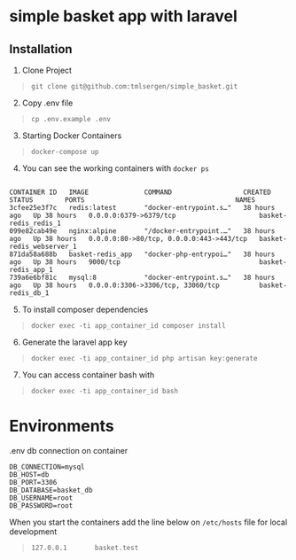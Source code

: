 # simple basket app with laravel

## Installation
1. Clone Project
> `git clone git@github.com:tmlsergen/simple_basket.git`
2. Copy .env file
> `cp .env.example .env`
3. Starting Docker Containers
> `docker-compose up`
4. You can see the working containers with `docker ps`
```
 
CONTAINER ID   IMAGE              COMMAND                  CREATED        STATUS        PORTS                                      NAMES
3cfee25e3f7c   redis:latest       "docker-entrypoint.s…"   38 hours ago   Up 38 hours   0.0.0.0:6379->6379/tcp                     basket-redis_redis_1
099e82cab49e   nginx:alpine       "/docker-entrypoint.…"   38 hours ago   Up 38 hours   0.0.0.0:80->80/tcp, 0.0.0.0:443->443/tcp   basket-redis_webserver_1
871da58a688b   basket-redis_app   "docker-php-entrypoi…"   38 hours ago   Up 38 hours   9000/tcp                                   basket-redis_app_1
739a6e6bf81c   mysql:8            "docker-entrypoint.s…"   38 hours ago   Up 38 hours   0.0.0.0:3306->3306/tcp, 33060/tcp          basket-redis_db_1

```
5. To install composer dependencies
> `docker exec -ti app_container_id composer install`
6. Generate the laravel app key
> `docker exec -ti app_container_id php artisan key:generate`
7. You can access container bash with
> `docker exec -ti app_container_id bash`

# Environments
.env db connection on container
```
DB_CONNECTION=mysql
DB_HOST=db
DB_PORT=3306
DB_DATABASE=basket_db
DB_USERNAME=root
DB_PASSWORD=root
```

When you start the containers add the line below on `/etc/hosts` file for local development
>`127.0.0.1       basket.test`

